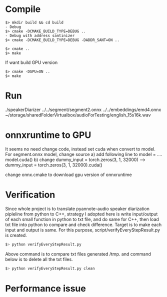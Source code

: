 # Compile
```
$> mkdir build && cd build
- Debug
$> cmake -DCMAKE_BUILD_TYPE=DEBUG ..
- Debug with address santinizer
$> cmake -DCMAKE_BUILD_TYPE=DEBUG -DADDR_SANT=ON ..

$> cmake ..
$> make
```
If want build GPU version
```
$> cmake -DGPU=ON ..
$> make
```

# Run
./speakerDiarizer ../../segment/segment2.onnx ../../embeddings/emd4.onnx ~/storage/sharedFolderVirtualbox/audioForTesting/english_15s16k.wav

# onnxruntime to GPU
It seems no need change code, instead set cuda when convert to model. For segment.onnx model, change source 
a) add following line to model = ....
model.cuda() 
b) change 
dummy_input = torch.zeros(3, 1, 32000)
-->
dummy_input = torch.zeros(3, 1, 32000).cuda()

change onnx.cmake to download gpu version of onnxruntime

# Verification
Since whole project is to translate pyannote-audio speaker diarization pipleline from python to C++, strategy I adopted here is 
write input/output of each small function in python to txt file, and do same for C++, then load txt file into python to compare 
and check difference. Target is to make each input and output is same.
For this purpose, script/verifyEveryStepResult.py is created.
``` bash
$> python verifyEveryStepResult.py
```
Above command is to compare txt files generated /tmp. and command below is to delete all the txt files.
``` bash
$> python verifyEveryStepResult.py clean
```

# Performance issue


